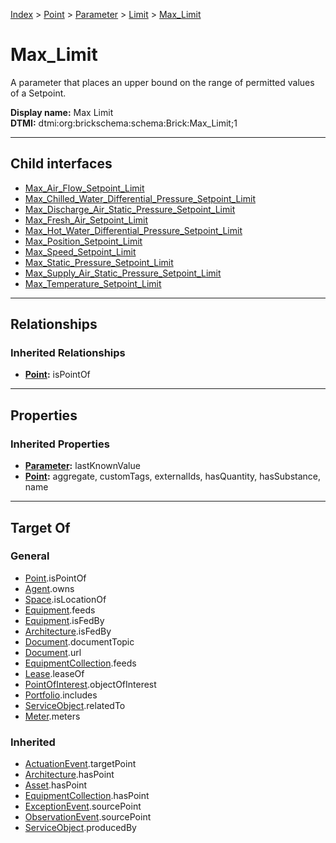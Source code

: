 [Index](../../../../index.md) > [Point](../../../Point.md) > [Parameter](../../Parameter.md) > [Limit](../Limit.md) > [Max_Limit](#)
# Max_Limit

A parameter that places an upper bound on the range of permitted values of a Setpoint.


**Display name:** Max Limit<br />
**DTMI:** dtmi:org:brickschema:schema:Brick:Max_Limit;1

---

## Child interfaces
* [Max_Air_Flow_Setpoint_Limit](Max_Air_Flow_Setpoint_Limit/Max_Air_Flow_Setpoint_Limit.md)
* [Max_Chilled_Water_Differential_Pressure_Setpoint_Limit](Max_Chilled_Water_Differential_Pressure_Setpoint_Limit.md)
* [Max_Discharge_Air_Static_Pressure_Setpoint_Limit](../Static_Pressure_Setpoint-/Max-/Max_Discharge_Air_Static_Pressure_Setpoint_Limit.md)
* [Max_Fresh_Air_Setpoint_Limit](Max_Fresh_Air_Setpoint_Limit.md)
* [Max_Hot_Water_Differential_Pressure_Setpoint_Limit](Max_Hot_Water_Differential_Pressure_Setpoint_Limit.md)
* [Max_Position_Setpoint_Limit](../Position-/Max_Position_Setpoint_Limit.md)
* [Max_Speed_Setpoint_Limit](../Speed_Setpoint-/Max-.md)
* [Max_Static_Pressure_Setpoint_Limit](../Static_Pressure_Setpoint-/Max-/Max_Static_Pressure_Setpoint_Limit.md)
* [Max_Supply_Air_Static_Pressure_Setpoint_Limit](../Static_Pressure_Setpoint-/Max-/Max_Supply_Air_Static_Pressure_Setpoint_Limit.md)
* [Max_Temperature_Setpoint_Limit](Max_Temperature_Setpoint_Limit/Max_Temperature_Setpoint_Limit.md)

---

## Relationships

### Inherited Relationships
* **[Point](../../../Point.md):** isPointOf

---

## Properties

### Inherited Properties
* **[Parameter](../../Parameter.md):** lastKnownValue
* **[Point](../../../Point.md):** aggregate, customTags, externalIds, hasQuantity, hasSubstance, name

---

## Target Of
### General
* [Point](../../../Point.md).isPointOf
* [Agent](../../../../Agent/Agent.md).owns
* [Space](../../../../Space/Space.md).isLocationOf
* [Equipment](../../../../Asset/Equipment/Equipment.md).feeds
* [Equipment](../../../../Asset/Equipment/Equipment.md).isFedBy
* [Architecture](../../../../Space/Architecture/Architecture.md).isFedBy
* [Document](../../../../Information/Document/Document.md).documentTopic
* [Document](../../../../Information/Document/Document.md).url
* [EquipmentCollection](../../../../Collection/Equipment-.md).feeds
* [Lease](../../../../Event/Lease.md).leaseOf
* [PointOfInterest](../../../../Information/PointOfInterest.md).objectOfInterest
* [Portfolio](../../../../Collection/Portfolio.md).includes
* [ServiceObject](../../../../Information/ServiceObject/ServiceObject.md).relatedTo
* [Meter](../../../../Asset/Equipment/Meter/Meter.md).meters
### Inherited
* [ActuationEvent](../../../../Event/Point-/ActuationEvent.md).targetPoint
* [Architecture](../../../../Space/Architecture/Architecture.md).hasPoint
* [Asset](../../../../Asset/Asset.md).hasPoint
* [EquipmentCollection](../../../../Collection/Equipment-.md).hasPoint
* [ExceptionEvent](../../../../Event/Point-/ExceptionEvent.md).sourcePoint
* [ObservationEvent](../../../../Event/Point-/ObservationEvent.md).sourcePoint
* [ServiceObject](../../../../Information/ServiceObject/ServiceObject.md).producedBy
